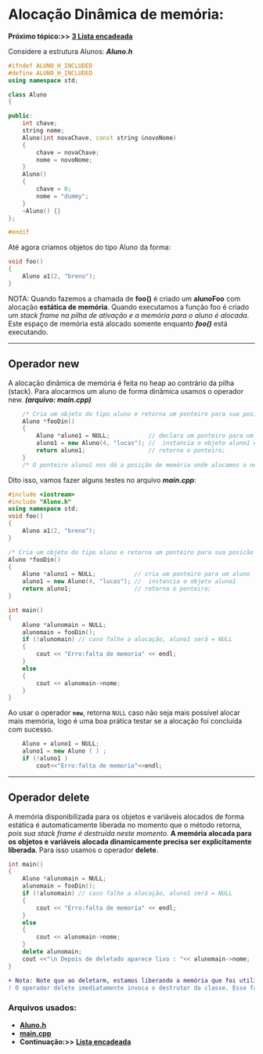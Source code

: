 # Alocação Dinâmica de memória: 
 **Próximo tópico:>>** [**3 Lista encadeada**](lista_encadeada.md)  
 
 
Considere a estrutura Alunos: ***Aluno.h***
```c++
#ifndef ALUNO_H_INCLUDED
#define ALUNO_H_INCLUDED
using namespace std;

class Aluno
{

public:
    int chave;
    string nome;
    Aluno(int novaChave, const string &novoNome)
    {
        chave = novaChave;
        nome = novoNome;
    }
    Aluno()
    {
        chave = 0;
        nome = "dummy";
    }
    ~Aluno() {}
};

#endif
```
Até agora criamos objetos do tipo Aluno da forma: 
```c++ 
void foo()
{
    Aluno a1(2, "breno");
} 
```
NOTA: Quando fazemos a chamada de **foo()** é criado um **alunoFoo** com alocação
**estática de memória**. Quando executamos a função foo é criado um *stack frame na pilha de ativação e a memória para o aluno é alocada*. Este espaço de memória está alocado somente enquanto ***foo()*** está executando.
___
## Operador new
A alocação dinâmica de memória é feita no heap ao contrário da pilha (stack). Para alocarmos um aluno de forma dinâmica usamos o operador new. 
***(arquivo: main.cpp)***

```c++ 
    /* Cria um objeto do tipo aluno e retorna um ponteiro para sua posicão em memória */
    Aluno *fooDin()
    {
        Aluno *aluno1 = NULL;           // declara um ponteiro para um aluno
        aluno1 = new Aluno(4, "lucas"); //  instancia o objeto aluno1 e alocando memória
        return aluno1;                  // retorna o ponteiro;
    }
    /* O ponteiro aluno1 nos dá a posição de memória onde alocamos o novo Aluno. */
```

Dito isso, vamos fazer alguns testes no arquivo ***main.cpp***:
```c++ 
#include <iostream>
#include "Aluno.h"
using namespace std;
void foo()
{
    Aluno a1(2, "breno");
}

/* Cria um objeto do tipo aluno e retorna um ponteiro para sua posicão em memória */
Aluno *fooDin()
{
    Aluno *aluno1 = NULL;           // cria um ponteiro para um aluno
    aluno1 = new Aluno(4, "lucas"); //  instancia o objeto aluno1
    return aluno1;                  // retorna o ponteiro;
}

int main()
{
    Aluno *alunomain = NULL;
    alunomain = fooDin();
    if (!alunomain) // caso falhe a alocação, aluno1 será = NULL
    {
        cout << "Erro:falta de memoria" << endl;
    }
    else
    {
        cout << alunomain->nome;
    }
}
```

Ao usar o operador **`new`**, retorna `NULL` caso não seja mais possível alocar mais memória, logo é uma boa prática testar
se a alocação foi concluída com sucesso. 
```c++
    Aluno ∗ aluno1 = NULL;
    aluno1 = new Aluno ( ) ;
    if (!aluno1 )
        cout<<"Erro:falta de memoria"<<endl;
```
___

## Operador delete
A memória disponibilizada para os objetos e variáveis alocados de forma estática
é automaticamente liberada no momento que o método retorna, *pois sua stack
frame é destruída neste momento*. **A memória alocada para os objetos e variáveis
alocada dinamicamente precisa ser explicitamente liberada**. Para isso usamos o
operador **delete**.

```c++
int main()
{
    Aluno *alunomain = NULL;
    alunomain = fooDin();
    if (!alunomain) // caso falhe a alocação, aluno1 será = NULL
    {
        cout << "Erro:falta de memoria" << endl;
    }
    else
    {
        cout << alunomain->nome;
    }
    delete alunomain;
    cout <<"\n Depois de deletado aparece lixo : "<< alunomain->nome;
}
```
```diff 
+ Nota: Note que ao deletarm, estamos liberando a memória que foi utilizada para aluno. 
! O operador delete imediatamente invoca o destrutor da classe. Esse fato será útil na nossa lista encadeada que veremos à seguir neste estudo.

```

### Arquivos usados: 

* [**Aluno.h**](Aluno.h) 
* [**main.cpp**](main.cpp)
* **Continuação:>>** [**Lista encadeada**](lista_encadeada.md)
